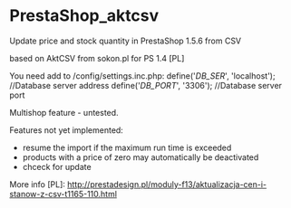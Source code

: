 PrestaShop_aktcsv
=================

Update price and stock quantity in PrestaShop 1.5.6 from CSV

based on AktCSV from sokon.pl for PS 1.4 [PL]

  You need add to /config/settings.inc.php:
  define('_DB_SER_', 'localhost'); //Database server address
  define('_DB_PORT_', '3306');     //Database server port

  Multishop feature - untested.

  Features not yet implemented:
  - resume the import if the maximum run time is exceeded
  - products with a price of zero may automatically be deactivated
  - chceck for update

More info [PL]:
http://prestadesign.pl/moduly-f13/aktualizacja-cen-i-stanow-z-csv-t1165-110.html